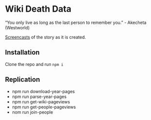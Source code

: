 # Wiki Death Data

“You only live as long as the last person to remember you.” - Akecheta (Westworld)

[Screencasts](https://www.youtube.com/playlist?list=PLsuhXm2zs07JuSfrNentA3DxAbaFO7ay2) of the story as it is created.

## Installation
Clone the repo and run `npm i`

## Replication
* npm run download-year-pages
* npm run parse-year-pages
* npm run get-wiki-pageviews
* npm run get-people-pageviews
* nom run join-people
